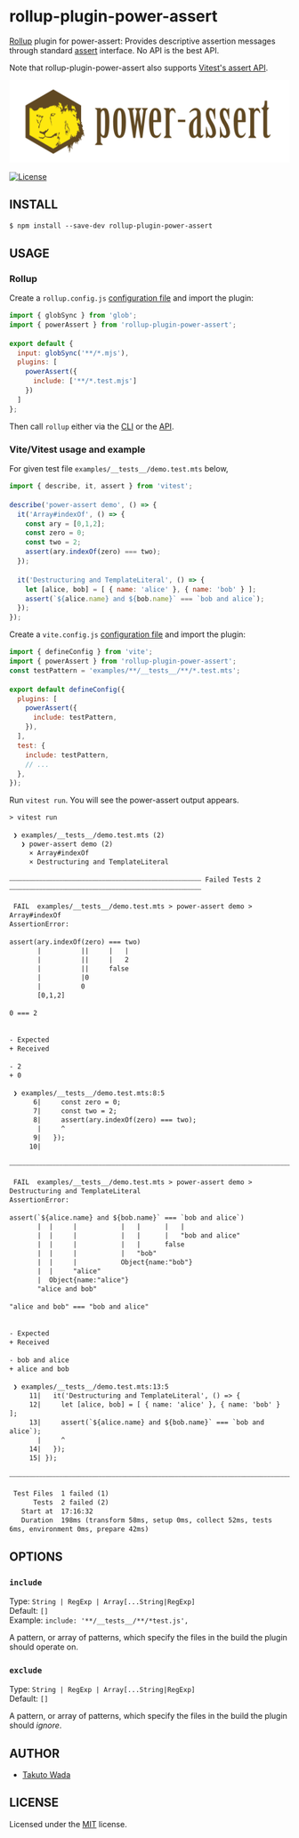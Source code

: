 rollup-plugin-power-assert
================================

[Rollup](https://rollupjs.org/) plugin for power-assert: Provides descriptive assertion messages through standard [assert](https://nodejs.org/api/assert.html) interface. No API is the best API.

Note that rollup-plugin-power-assert also supports [Vitest's assert API](https://vitest.dev/api/assert).

[![power-assert][power-assert-banner]][power-assert-url]

[![License][license-image]][license-url]


INSTALL
---------------------------------------

```
$ npm install --save-dev rollup-plugin-power-assert
```

USAGE
---------------------------------------

### Rollup

Create a `rollup.config.js` [configuration file](https://rollupjs.org/command-line-interface/#configuration-files) and import the plugin:

```js
import { globSync } from 'glob';
import { powerAssert } from 'rollup-plugin-power-assert';

export default {
  input: globSync('**/*.mjs'),
  plugins: [
    powerAssert({
      include: ['**/*.test.mjs']
    })
  ]
};
```

Then call `rollup` either via the [CLI](https://rollupjs.org/command-line-interface/) or the [API](https://rollupjs.org/javascript-api/).

### Vite/Vitest usage and example

For given test file `examples/__tests__/demo.test.mts` below,

```js
import { describe, it, assert } from 'vitest';

describe('power-assert demo', () => {
  it('Array#indexOf', () => {
    const ary = [0,1,2];
    const zero = 0;
    const two = 2;
    assert(ary.indexOf(zero) === two);
  });

  it('Destructuring and TemplateLiteral', () => {
    let [alice, bob] = [ { name: 'alice' }, { name: 'bob' } ];
    assert(`${alice.name} and ${bob.name}` === `bob and alice`);
  });
});
```

Create a `vite.config.js` [configuration file](https://vitejs.dev/guide/using-plugins.html) and import the plugin:

```js
import { defineConfig } from 'vite';
import { powerAssert } from 'rollup-plugin-power-assert';
const testPattern = 'examples/**/__tests__/**/*.test.mts';

export default defineConfig({
  plugins: [
    powerAssert({
      include: testPattern,
    }),
  ],
  test: {
    include: testPattern,
    // ...
  },
});
```

Run `vitest run`. You will see the power-assert output appears.

```
> vitest run

 ❯ examples/__tests__/demo.test.mts (2)
   ❯ power-assert demo (2)
     × Array#indexOf
     × Destructuring and TemplateLiteral

⎯⎯⎯⎯⎯⎯⎯⎯⎯⎯⎯⎯⎯⎯⎯⎯⎯⎯⎯⎯⎯⎯⎯⎯⎯⎯⎯⎯⎯⎯⎯⎯⎯⎯⎯⎯⎯⎯⎯⎯⎯⎯⎯⎯⎯⎯⎯⎯⎯⎯⎯⎯⎯⎯⎯⎯⎯⎯ Failed Tests 2 ⎯⎯⎯⎯⎯⎯⎯⎯⎯⎯⎯⎯⎯⎯⎯⎯⎯⎯⎯⎯⎯⎯⎯⎯⎯⎯⎯⎯⎯⎯⎯⎯⎯⎯⎯⎯⎯⎯⎯⎯⎯⎯⎯⎯⎯⎯⎯⎯⎯⎯⎯⎯⎯⎯⎯⎯⎯⎯

 FAIL  examples/__tests__/demo.test.mts > power-assert demo > Array#indexOf
AssertionError:

assert(ary.indexOf(zero) === two)
       |          ||     |   |
       |          ||     |   2
       |          ||     false
       |          |0
       |          0
       [0,1,2]

0 === 2


- Expected
+ Received

- 2
+ 0

 ❯ examples/__tests__/demo.test.mts:8:5
      6|     const zero = 0;
      7|     const two = 2;
      8|     assert(ary.indexOf(zero) === two);
       |     ^
      9|   });
     10|

⎯⎯⎯⎯⎯⎯⎯⎯⎯⎯⎯⎯⎯⎯⎯⎯⎯⎯⎯⎯⎯⎯⎯⎯⎯⎯⎯⎯⎯⎯⎯⎯⎯⎯⎯⎯⎯⎯⎯⎯⎯⎯⎯⎯⎯⎯⎯⎯⎯⎯⎯⎯⎯⎯⎯⎯⎯⎯⎯⎯⎯⎯⎯⎯⎯⎯⎯⎯⎯⎯⎯⎯⎯⎯⎯⎯⎯⎯⎯⎯⎯⎯⎯⎯⎯⎯⎯⎯⎯⎯⎯⎯⎯⎯⎯⎯⎯⎯⎯⎯⎯⎯⎯⎯⎯⎯⎯⎯⎯⎯⎯⎯⎯⎯⎯⎯⎯⎯⎯⎯⎯⎯⎯⎯⎯⎯[1/2]⎯

 FAIL  examples/__tests__/demo.test.mts > power-assert demo > Destructuring and TemplateLiteral
AssertionError:

assert(`${alice.name} and ${bob.name}` === `bob and alice`)
       |  |     |           |   |      |   |
       |  |     |           |   |      |   "bob and alice"
       |  |     |           |   |      false
       |  |     |           |   "bob"
       |  |     |           Object{name:"bob"}
       |  |     "alice"
       |  Object{name:"alice"}
       "alice and bob"

"alice and bob" === "bob and alice"


- Expected
+ Received

- bob and alice
+ alice and bob

 ❯ examples/__tests__/demo.test.mts:13:5
     11|   it('Destructuring and TemplateLiteral', () => {
     12|     let [alice, bob] = [ { name: 'alice' }, { name: 'bob' } ];
     13|     assert(`${alice.name} and ${bob.name}` === `bob and alice`);
       |     ^
     14|   });
     15| });

⎯⎯⎯⎯⎯⎯⎯⎯⎯⎯⎯⎯⎯⎯⎯⎯⎯⎯⎯⎯⎯⎯⎯⎯⎯⎯⎯⎯⎯⎯⎯⎯⎯⎯⎯⎯⎯⎯⎯⎯⎯⎯⎯⎯⎯⎯⎯⎯⎯⎯⎯⎯⎯⎯⎯⎯⎯⎯⎯⎯⎯⎯⎯⎯⎯⎯⎯⎯⎯⎯⎯⎯⎯⎯⎯⎯⎯⎯⎯⎯⎯⎯⎯⎯⎯⎯⎯⎯⎯⎯⎯⎯⎯⎯⎯⎯⎯⎯⎯⎯⎯⎯⎯⎯⎯⎯⎯⎯⎯⎯⎯⎯⎯⎯⎯⎯⎯⎯⎯⎯⎯⎯⎯⎯⎯⎯[2/2]⎯

 Test Files  1 failed (1)
      Tests  2 failed (2)
   Start at  17:16:32
   Duration  198ms (transform 58ms, setup 0ms, collect 52ms, tests 6ms, environment 0ms, prepare 42ms)
```



OPTIONS
---------------------------------------

### `include`

Type: `String | RegExp | Array[...String|RegExp]`<br>
Default: `[]`<br>
Example: `include: '**/__tests__/**/*test.js',`<br>

A pattern, or array of patterns, which specify the files in the build the plugin should operate on.

### `exclude`

Type: `String | RegExp | Array[...String|RegExp]`<br>
Default: `[]`<br>

A pattern, or array of patterns, which specify the files in the build the plugin should _ignore_.


AUTHOR
---------------------------------------
* [Takuto Wada](https://github.com/twada)


LICENSE
---------------------------------------
Licensed under the [MIT](https://twada.mit-license.org/) license.

[power-assert-url]: https://github.com/power-assert-js
[power-assert-banner]: https://raw.githubusercontent.com/power-assert-js/power-assert-js-logo/master/banner/banner-official-fullcolor.png

[license-url]: https://twada.mit-license.org/
[license-image]: https://img.shields.io/badge/license-MIT-brightgreen.svg
